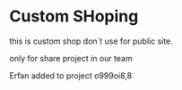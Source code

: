 # Custom SHoping
this is custom shop
don`t use for public site.

only for share project in our team

Erfan added to project o999oi8,8
